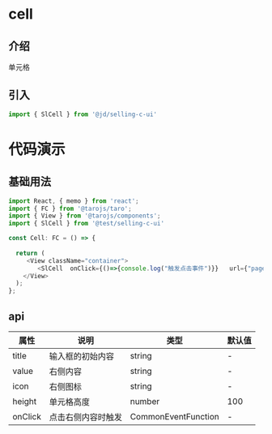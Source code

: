 # cell

## 介绍
单元格
## 引入
```js
import { SlCell } from '@jd/selling-c-ui'
```
# 代码演示
## 基础用法
```js
import React, { memo } from 'react';
import { FC } from '@tarojs/taro';
import { View } from '@tarojs/components';
import { SlCell } from '@test/selling-c-ui'

const Cell: FC = () => {
 
  return (
     <View className="container">
        <SlCell  onClick={()=>{console.log("触发点击事件")}}   url={"pages/cell/index"}  title={"左侧标题"}  value={"右侧内容"}/>
    </View>
  );
};
```

## api
|  属性   | 说明  | 类型 | 默认值 |
|  ----  | ----  | ---- | ---- |
| title | 输入框的初始内容 | 	string | - |
| value | 右侧内容 | 	string | - |
| icon | 右侧图标 | 	string | - |
| height | 单元格高度 | 	number | 100 |
| onClick | 点击右侧内容时触发 | CommonEventFunction | - |


